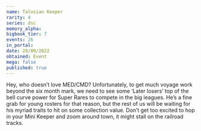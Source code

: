 ```yaml
---
name: Talosian Keeper
rarity: 4
series: dsc
memory_alpha:
bigbook_tier: 7
events: 26
in_portal:
date: 28/09/2022
obtained: Event
mega: false
published: true
---
```


Hey, who doesn’t love MED/CMD? Unfortunately, to get much voyage work beyond the six month mark, we need to see some ‘Later losers’ top of the bell curve power for Super Rares to compete in the big leagues. He’s a fine grab for young rosters for that reason, but the rest of us will be waiting for his myriad traits to hit on some collection value. Don’t get too excited to hop in your Mini Keeper and zoom around town, it might stall on the railroad tracks.
